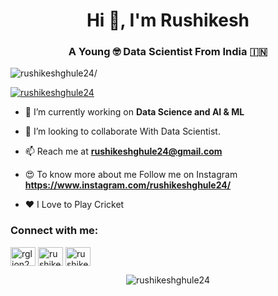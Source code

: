 <h1 align="center">Hi 👋, I'm Rushikesh</h1>

<h3 align="center">A Young 🤓 Data Scientist From India 🇮🇳</h3>
<p align="left"> <img src=https://komarev.com/ghpvc/?username=rushikeshghule24 alt=rushikeshghule24/> </p>

<p align="left"> <a href="https://twitter.com/rglion24" target="blank"><img src="https://img.shields.io/twitter/follow/rglion24?logo=twitter&style=for-the-badge" alt="rushikeshghule24" /></a> </p>


- 🔭 I’m currently working on **Data Science and AI & ML**

- 👯 I’m looking to collaborate With Data Scientist.

- 📫 Reach me at **rushikeshghule24@gmail.com**

- 😍 To know more about me Follow me on Instagram **https://www.instagram.com/rushikeshghule24/**

- ❤️ I Love to Play Cricket

<h3 align="left">Connect with me:</h3>
<p align="left">
<a href="https://twitter.com/rglion24" target="blank"><img align="center" src="https://cdn.jsdelivr.net/npm/simple-icons@3.0.1/icons/twitter.svg" alt="rglion24" height="30" width="40" /></a>
<a href="https://www.linkedin.com/in/rushikesh-ghule-340340159/" target="blank"><img align="center" src="https://cdn.jsdelivr.net/npm/simple-icons@3.0.1/icons/linkedin.svg" alt="rushikesh-ghule-340340159" height="30" width="40" /></a>
<a href="https://www.instagram.com/rushikeshghule24/" target="blank"><img align="center" src="https://cdn.jsdelivr.net/npm/simple-icons@3.0.1/icons/instagram.svg" alt="rushikeshghule24" height="30" width="40" /></a>
</p>


<p align="center"> <img src=https://github-readme-stats.vercel.app/api?username=rushikeshghule24&show_icons=true alt=rushikeshghule24 /> </p>

